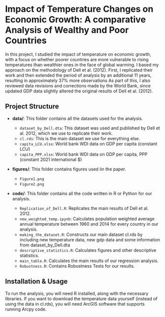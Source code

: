 # Impact of Temperature Changes on Economic Growth: A comparative Analysis of Wealthy and Poor Countries

In this project, I studied the impact of temperature on economic growth, with a focus on whether poorer countries are more vulnerable to rising temperatures than wealthier ones in the face of global warming.
I based my approach on the methodology of Dell et al. (2012). First, I replicated their work and then extended the period of analysis by an additional 11 years, resulting in approximately 37% more observations
As part of this, I also reviewed data revisions and corrections made by the World Bank, since updated GDP data slightly altered the original results of Dell et al. (2012).


## Project Structure

- **data/**: This folder contains all the datasets used for the analysis.
    - `dataset_by_Dell.dta`: This dataset was used and published by Dell et al. 2012, which we use to replicate their work.
    - `cl.rds`: This is the main dataset we use for everything else.
    - `capita_LCU.xlsx`: World bank WDI data on GDP per capita (constant LCU)
    - `capita_PPP.xlsx`: World bank WDI data on GDP per capita, PPP (constant 2021 international $)

- **figures/**: This folder contains figures used iin the paper.
    - `Figure1.png`
    - `Figure2.png`

- **code/**: This folder contains all the code written in R or Python for our analysis.
    - `Replication_of_Dell.R`: Replicates the main results of Dell et al. 2012.
    - `new_weighted_temp.ipynb`: Calculates population weighted average annual temperature between 1960 and 2014 for every country in our analysis.
    - `making_the_dataset.R`: Constructs our main dataset cl.rds by including new temperature data, new gdp data and some information from dataset_by_Dell.dta
    - `descriptive_statistics.R`: Calculates figures and other descriptive statistics.
    - `main_table.R`: Calculates the main results of our regression analysis.
    - `Robustness.R`: Contains Robustness Tests for our results.


## Installation & Usage

To run the analysis, you will need R installed, along with the necessary libraries. If you want to download the temperature data yourself (instead of using the data in cl.rds), you will need ArcGIS software that supports running Arcpy code.
